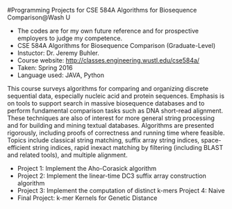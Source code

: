 #Programming Projects for CSE 584A Algorithms for Biosequence Comparison@Wash U

- The codes are for my own future reference and for prospective employers to judge my competence.
- CSE 584A Algorithms for Biosequence Comparison (Graduate-Level)
- Instuctor: Dr. Jeremy Buhler.
- Course website: http://classes.engineering.wustl.edu/cse584a/ 
- Taken: Spring 2016
- Language used: JAVA, Python

This course surveys algorithms for comparing and organizing discrete sequential data, especially nucleic acid and protein sequences. Emphasis is on tools to support search in massive biosequence databases and to perform fundamental comparison tasks such as DNA short-read alignment. These techniques are also of interest for more general string processing and for building and mining textual databases. Algorithms are presented rigorously, including proofs of correctness and running time where feasible. Topics include classical string matching, suffix array string indices, space-efficient string indices, rapid inexact matching by filtering (including BLAST and related tools), and multiple alignment. 

* Project 1:  Implement the Aho-Corasick algorithm
* Project 2: Implement the linear-time DC3 suffix array construction algorithm
*	Project 3: Implement the computation of distinct k-mers Project 4: Naive 
*	Final Project: k-mer Kernels for Genetic Distance
